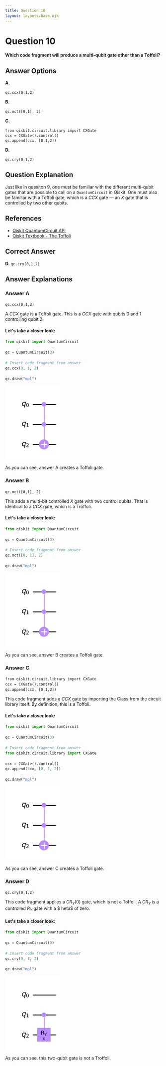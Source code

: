```yaml
---
title: Question 10
layout: layouts/base.njk
---
```

# Question 10

#### Which code fragment will produce a multi-qubit gate other than a Toffoli?

## Answer Options

**A.**

    qc.ccx(0,1,2)
**B.**

    qc.mct([0,1], 2)
**C.**
    
    from qiskit.circuit.library import CXGate
    ccx = CXGate().control()
    qc.append(ccx, [0,1,2])
    
**D.**

    qc.cry(0,1,2)

## Question Explanation

Just like in quesiton 9, one must be familiar with the different multi-qubit gates that are possible to call on a `QuantumCircuit` in Qiskit.
One must also be familiar with a Toffoli gate, which is a $CCX$ gate — an $X$ gate that is controlled by two other qubits.

## References

* [Qiskit QuantumCircuit API](https://qiskit.org/documentation/stubs/qiskit.circuit.QuantumCircuit.html?highlight=quantumcircuit#qiskit.circuit.QuantumCircuit)
* [Qiskit Textbook - The Toffoli](https://learn.qiskit.org/course/ch-gates/basic-circuit-identities#ccx)

## Correct Answer

**D.** `qc.cry(0,1,2)`

## Answer Explanations

### Answer A

`qc.ccx(0,1,2)`

A $CCX$ gate is a Toffoli gate.
This is a $CCX$ gate with qubits 0 and 1 controlling qubit 2.

#### Let's take a closer look:


```python
from qiskit import QuantumCircuit

qc = QuantumCircuit(3)

# Insert code fragment from answer
qc.ccx(0, 1, 2)

qc.draw("mpl")
```




    
![png](Question-10_files/Question-10_11_0.png)
    



As you can see, answer A creates a Toffoli gate.

### Answer B

`qc.mct([0,1], 2)`

This adds a multi-bit controlled $X$ gate with two control qubits.
That is identical to a $CCX$ gate, which is a Troffoli.

#### Let's take a closer look:


```python
from qiskit import QuantumCircuit

qc = QuantumCircuit(3)

# Insert code fragment from answer
qc.mct([0, 1], 2)

qc.draw("mpl")
```




    
![png](Question-10_files/Question-10_15_0.png)
    



As you can see, answer B creates a Toffoli gate.

### Answer C

`from qiskit.circuit.library import CXGate`  
`ccx = CXGate().control()`  
`qc.append(ccx, [0,1,2])`  

This code fragment adds a $CCX$ gate by importing the Class from the circuit library itself.
By definition, this is a Toffoli.

#### Let's take a closer look:


```python
from qiskit import QuantumCircuit

qc = QuantumCircuit(3)

# Insert code fragment from answer
from qiskit.circuit.library import CXGate

ccx = CXGate().control()
qc.append(ccx, [0, 1, 2])

qc.draw("mpl")
```




    
![png](Question-10_files/Question-10_19_0.png)
    



As you can see, answer C creates a Toffoli gate.

### Answer D

`qc.cry(0,1,2)`

This code fragment applies a $CR_{Y}(0)$ gate, which is not a Toffoli.
A $CR_{Y}$ is a controlled $R_{Y}$ gate with a $	heta$ of zero.

#### Let's take a closer look:


```python
from qiskit import QuantumCircuit

qc = QuantumCircuit(3)

# Insert code fragment from answer
qc.cry(0, 1, 2)

qc.draw("mpl")
```




    
![png](Question-10_files/Question-10_23_0.png)
    



As you can see, this two-qubit gate is not a Troffoli.

